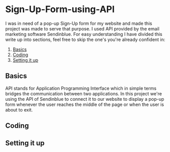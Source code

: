 # Sign-Up-Form-using-API

I was in need of a pop-up Sign-Up form for my website and made this project was made to serve that purpose. I used API provided by the email marketing software Sendinblue. For easy understanding I have divided this write up into sections, feel free to skip the one's you're already confident in:

1) [Basics](#Basics)
2) [Coding](#Coding)
3) [Setting it up](#Setting-it-up)

## Basics
API stands for Application Programming Interface which in simple terms bridges the communication between two applications. In this project we're using the API of Sendinblue to connect it to our website to display a pop-up form whenever the user reaches the middle of the page or when the user is about to exit. 


## Coding
## Setting it up
